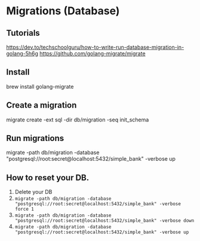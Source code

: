 # Migrations (Database)

## Tutorials

https://dev.to/techschoolguru/how-to-write-run-database-migration-in-golang-5h6g
https://github.com/golang-migrate/migrate

## Install

brew install golang-migrate

## Create a migration

migrate create -ext sql -dir db/migration -seq init_schema

## Run migrations

migrate -path db/migration -database "postgresql://root:secret@localhost:5432/simple_bank" -verbose up

## How to reset your DB.

1. Delete your DB
2. `migrate -path db/migration -database "postgresql://root:secret@localhost:5432/simple_bank" -verbose force 1`
3. `migrate -path db/migration -database "postgresql://root:secret@localhost:5432/simple_bank" -verbose down`
4. `migrate -path db/migration -database "postgresql://root:secret@localhost:5432/simple_bank" -verbose up`
